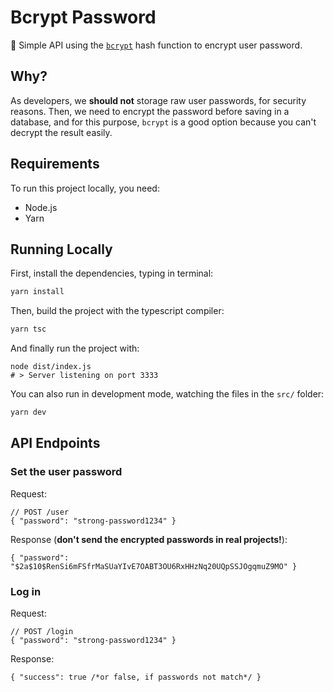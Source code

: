 # Bcrypt Password

🔐 Simple API using the [`bcrypt`](https://en.wikipedia.org/wiki/Bcrypt) hash function to encrypt user password.

## Why?

As developers, we **should not** storage raw user passwords, for security reasons. Then, we need to encrypt the password before saving in a database, and for this purpose, `bcrypt` is a good option because you can't decrypt the result easily.

## Requirements

To run this project locally, you need:

- Node.js
- Yarn

## Running Locally

First, install the dependencies, typing in terminal:

```bash
yarn install
```

Then, build the project with the typescript compiler:

```bash
yarn tsc
```

And finally run the project with:

```
node dist/index.js
# > Server listening on port 3333
```

You can also run in development mode, watching the files in the `src/` folder:

```bash
yarn dev
```

## API Endpoints

### Set the user password

Request:
```jsonc
// POST /user
{ "password": "strong-password1234" }
```

Response (**don't send the encrypted passwords in real projects!**):
```jsonc
{ "password": "$2a$10$RenSi6mFSfrMaSUaYIvE7OABT3OU6RxHHzNq20UQpSSJOgqmuZ9MO" }
```

### Log in

Request:
```jsonc
// POST /login
{ "password": "strong-password1234" }
```

Response:
```jsonc
{ "success": true /*or false, if passwords not match*/ }
```
